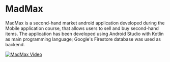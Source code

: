 # MadMax
MadMax is a second-hand market android application developed during the Mobile application course, that allows users to sell and buy second-hand items. The application has been developed using Android Studio with Kotlin as main programming language; Google's Firestore database was used as backend.

[![MadMax Video](https://i.imgur.com/s2ThXWE.png)](https://www.youtube.com/watch?v=ki3DbWrBi_4)
